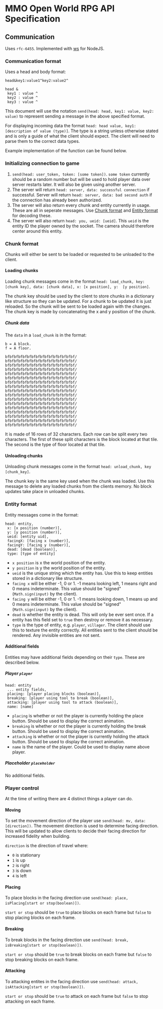 # MMO Open World RPG API Specification 

## Communication
Uses `rfc-6455`. Implemented with [ws](https://github.com/websockets/ws) for NodeJS.

### Communication format
Uses a head and body format:

`head&key1:value1^key2:value2^`

``` 
head & 
 key1 : value ^ 
 key2 : value ^
 key3 : value ^
```

This document will use the notation `send(head: head, key1: value, key2: value)` to represent sending a message in the above specified format.

For displaying incoming data the format `head: head value, key1: [description of value (type)]`. The type is a string unless otherwise stated and is only a guide of what the client should expect. 
The client will need to parse them to the correct data types.

 Example implementation of the function can be found below.

### Initializing connection to game
1) `send(head: user_token, token: [some token])`. `some token` currently should be a random number but will be used to hold player data over server restarts later. It will also be given using another server.
2) The server will return `head: server, data: successful connection` if successful. Server will return `head: server, data: bad second auth` if the connection has already been authorized.
3) The server will also return every chunk and entity currently in usage. These are all in seperate messages. Use [Chunk format](#chunk-format) and [Entity format](#entity-format) for decoding these. 
4) The server will also return `head: you, ueid: [ueid]`. This `ueid` is the entity ID the player owned by the socket. The camera should therefore center around this entity.

### Chunk format
Chunks will either be sent to be loaded or requested to be unloaded to the client. 

#### Loading chunks
Loading chunk messages come in the format `head: load_chunk, key: [chunk key], data: [chunk data], x: [x position], y:  [y position]`. 

The chunk key should be used by the client to store chunks in a dictionary like structure so they can be updated. 
For a chunk to be updated it is just reloaded. So the chunk will be sent to be loaded again with the changes.
The chunk key is made by concatenating the x and y position of the chunk. 

##### Chunk data
The `data` in a `load_chunk` is in the format:

```
b = A block. 
f = A floor.

bfbfbfbfbfbfbfbfbfbfbfbfbfbfbfbf/
bfbfbfbfbfbfbfbfbfbfbfbfbfbfbfbf/
bfbfbfbfbfbfbfbfbfbfbfbfbfbfbfbf/
bfbfbfbfbfbfbfbfbfbfbfbfbfbfbfbf/
bfbfbfbfbfbfbfbfbfbfbfbfbfbfbfbf/
bfbfbfbfbfbfbfbfbfbfbfbfbfbfbfbf/
bfbfbfbfbfbfbfbfbfbfbfbfbfbfbfbf/
bfbfbfbfbfbfbfbfbfbfbfbfbfbfbfbf/
bfbfbfbfbfbfbfbfbfbfbfbfbfbfbfbf/
bfbfbfbfbfbfbfbfbfbfbfbfbfbfbfbf/
bfbfbfbfbfbfbfbfbfbfbfbfbfbfbfbf/
bfbfbfbfbfbfbfbfbfbfbfbfbfbfbfbf/
bfbfbfbfbfbfbfbfbfbfbfbfbfbfbfbf/
bfbfbfbfbfbfbfbfbfbfbfbfbfbfbfbf/
bfbfbfbfbfbfbfbfbfbfbfbfbfbfbfbf/
bfbfbfbfbfbfbfbfbfbfbfbfbfbfbfbf/
bfbfbfbfbfbfbfbfbfbfbfbfbfbfbfbf/
```

It is made of 16 rows of 32 characters. Each row can be split every two characters. 
The first of these split characters is the block located at that tile.
The second is the type of floor located at that tile.

#### Unloading chunks
Unloading chunk messages come in the format `head: unload_chunk, key [chunk_key]`.

The chunk key is the same key used when the chunk was loaded. Use this message to delete any loaded chunks from the clients memory. 
No block updates take place in unloaded chunks.

### Entity format

Entity messages come in the format:

```
head: entity, 
 x: [x position (number)],
 y: [y position (number)],
 ueid: [entity uid],
 facingX: [facing x (number)],
 facingY: [facing y (number)],
 dead: [dead (boolean)],
 type: [type of entity]
```

- `x position` is x the world position of the entity.
- `y position` is y the world position of the entity.
- `ueid` is the unique string which the entity has. Use this to keep entities stored in a dictionary like structure.
- `facing x` will be either -1, 0 or 1. -1 means looking left, 1 means right and 0 means indeterminate. This value should be "signed" (`Math.sign(input)` by the client).
- `facing y` will be either -1, 0 or 1. -1 means looking down, 1 means up and 0 means indeterminate. This value should be "signed" (`Math.sign(input)` by the client).
- `dead` is whether the entity is dead. This will only be ever sent once. If a entity has this field set to `true` then destroy or remove it as necessary.
- `type` is the type of entity, e.g. `player`, `villager`. The client should use this to texture the entity correctly.
All entities sent to the client should be rendered. Any invisible entities are not sent.

#### Additional fields
Entities may have additional fields depending on their `type`. These are described below.

##### Player `player`
```
head: entity
 ... entity fields,
 placing: [player placing blocks (boolean)],
 breaking: [player using tool to break (boolean)],
 attacking: [player using tool to attack (boolean)],
 name: [name]
```

- `placing` is whether or not the player is currently holding the place button. Should be used to display the correct animation.
- `breaking` is whether or not the player is currently holding the break button. Should be used to display the correct animation.
- `attacking` is whether or not the player is currently holding the attack button. Should be used to display the correct animation.
- `name` is the name of the player. Could be used to display name above player.

##### Placeholder `placeholder`

No additional fields.

### Player control
At the time of writing there are 4 distinct things a player can do.

#### Moving
To set the movement direction of the player use `send(head: mv, data: [direction])`. 
The movement direction is used to determine facing direction. This will be updated to allow clients to decide their facing direction for increased fidelity when building. 

`direction` is the direction of travel where:
- `0` is stationary
- `1` is up
- `2` is right
- `3` is down
- `4` is left

#### Placing
To place blocks in the facing direction use `send(head: place, isPlacing[start or stop(boolean)])`.

`start or stop` should be `true` to place blocks on each frame but `false` to stop placing blocks on each frame.

#### Breaking
To break blocks in the facing direction use `send(head: break, isBreaking[start or stop(boolean)])`.

`start or stop` should be `true` to break blocks on each frame but `false` to stop breaking blocks on each frame.

#### Attacking
To attacking entites in the facing direction use `send(head: attack, isAttacking[start or stop(boolean)])`.

`start or stop` should be `true` to attack on each frame but `false` to stop attacking on each frame.



